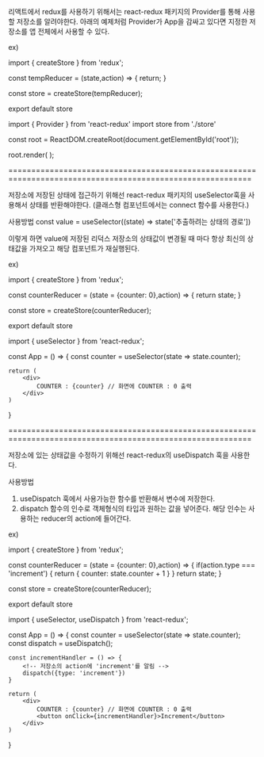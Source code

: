 리액트에서 redux를 사용하기 위해서는 react-redux 패키지의 Provider를 통해 사용할 저장소를 알려야한다.
아래의 예제처럼 Provider가 App을 감싸고 있다면 지정한 저장소를 앱 전체에서 사용할 수 있다.

ex) 

<!-- store/index.js -->
import { createStore } from 'redux';

const tempReducer = (state,action) => {
    return;
}

const store = createStore(tempReducer);

export default store

<!-- index.js -->
import { Provider } from 'react-redux'
import store from './store'

const root = ReactDOM.createRoot(document.getElementById('root'));

root.render(
    <Provider store={store}>
        <App />
    </Provider>
);

===========================================================================================================

저장소에 저장된 상태에 접근하기 위해선 react-redux 패키지의 useSelector훅을 사용해서 상태를 반환해야한다.
(클래스형 컴포넌트에서는 connect 함수를 사용한다.)

사용방법
const value = useSelector((state) => state['추출하려는 상태의 경로'])

이렇게 하면 value에 저장된 리덕스 저장소의 상태값이 변경될 때 마다 항상 최신의 상태값을 가져오고 해당 컴포넌트가
재실행된다.

ex)

<!-- store/index.js -->
import { createStore } from 'redux';

const counterReducer = (state = {counter: 0},action) => {
    return state;
}

const store = createStore(counterReducer);

export default store


<!-- App 컴포넌트 -->
import { useSelector } from 'react-redux';

const App = () => {
    <!-- 저장소의 counter 상태값인 0을 반환 -->
    const counter = useSelector(state => state.counter);

    return (
        <div>
            COUNTER : {counter} // 화면에 COUNTER : 0 출력
        </div>
    )
}

===========================================================================================================

저장소에 있는 상태값을 수정하기 위해선 react-redux의 useDispatch 훅을 사용한다.

사용방법
1. useDispatch 훅에서 사용가능한 함수를 반환해서 변수에 저장한다.
2. dispatch 함수의 인수로 객체형식의 타입과 원하는 값을 넣어준다. 해당 인수는 사용하는 reducer의 action에 들어간다.

ex) 
<!-- store/index.js -->
import { createStore } from 'redux';

const counterReducer = (state = {counter: 0},action) => {
    if(action.type === 'increment') {
        return { counter: state.counter + 1 }
    }
    return state;
}

const store = createStore(counterReducer);

export default store

<!-- App 컴포넌트 -->
import { useSelector, useDispatch } from 'react-redux';

const App = () => {
    <!-- 저장소의 counter 상태값인 0을 반환 -->
    const counter = useSelector(state => state.counter);
    const dispatch = useDispatch();

    const incrementHandler = () => {
        <!-- 저장소의 action에 'increment'를 알림 -->
        dispatch({type: 'increment'})
    }

    return (
        <div>
            COUNTER : {counter} // 화면에 COUNTER : 0 출력
            <button onClick={incrementHandler}>Increment</button>
        </div>
    )
}
